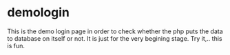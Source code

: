 # demologin
This is the demo login page in order to check whether the php puts the data to database on itself or not. It is just for the very begining stage. 
Try it,.. this is fun.
